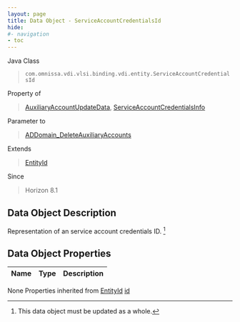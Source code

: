 ```yaml
---
layout: page
title: Data Object - ServiceAccountCredentialsId
hide:
#- navigation
- toc
---
```








Java Class
> `com.omnissa.vdi.vlsi.binding.vdi.entity.ServiceAccountCredentialsId`

Property of
> [AuxiliaryAccountUpdateData](vdi.utils.ADDomain.AuxiliaryAccountUpdateData.md#field_detail), [ServiceAccountCredentialsInfo](vdi.utils.ADDomain.ServiceAccountCredentialsInfo.md#field_detail)

Parameter to
> [ADDomain_DeleteAuxiliaryAccounts](vdi.utils.ADDomain.md#deleteAuxiliaryAccounts)

Extends
> [EntityId](vdi.EntityId.md)

Since
> Horizon 8.1


## Data Object Description

Representation of an service account credentials ID.
 [^167]



## Data Object Properties

 Name | Type | Description
:---|:---:|:---
None
Properties inherited from [EntityId](vdi.EntityId.md)
[id](vdi.EntityId.md#id)


 


[^167]: This data object must be updated as a whole.
